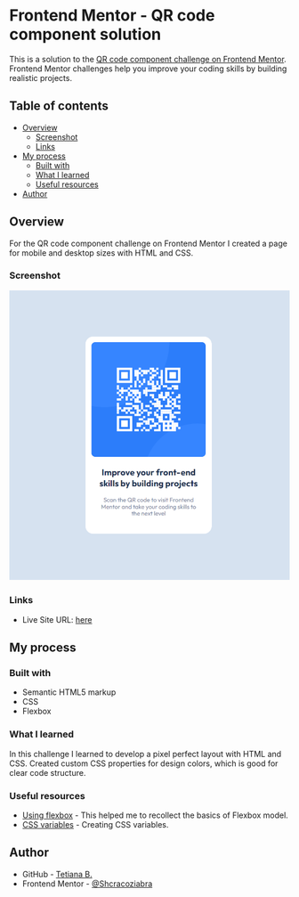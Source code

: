# Frontend Mentor - QR code component solution

This is a solution to the [QR code component challenge on Frontend Mentor](https://www.frontendmentor.io/challenges/qr-code-component-iux_sIO_H). Frontend Mentor challenges help you improve your coding skills by building realistic projects. 

## Table of contents

- [Overview](#overview)
  - [Screenshot](#screenshot)
  - [Links](#links)
- [My process](#my-process)
  - [Built with](#built-with)
  - [What I learned](#what-i-learned)
  - [Useful resources](#useful-resources)
- [Author](#author)

## Overview

For the QR code component challenge on Frontend Mentor I created a page for mobile and desktop sizes with HTML and CSS.

### Screenshot

![](./screenshot.jpg)

### Links

- Live Site URL: [here](https://shcraco-qr-code-challenge.netlify.app)

## My process

### Built with

- Semantic HTML5 markup
- CSS
- Flexbox

### What I learned

In this challenge I learned to develop a pixel perfect layout with HTML and CSS. Created custom CSS properties for design colors, which is good for clear code structure.

### Useful resources

- [Using flexbox](https://css-tricks.com/snippets/css/a-guide-to-flexbox/) - This helped me to recollect the basics of Flexbox model.
- [CSS variables](https://developer.mozilla.org/en-US/docs/Web/CSS/--*) - Creating CSS variables.

## Author

- GitHub - [Tetiana B.](https://github.com/Shcracoziabra)
- Frontend Mentor - [@Shcracoziabra](https://www.frontendmentor.io/profile/Shcracoziabra)
